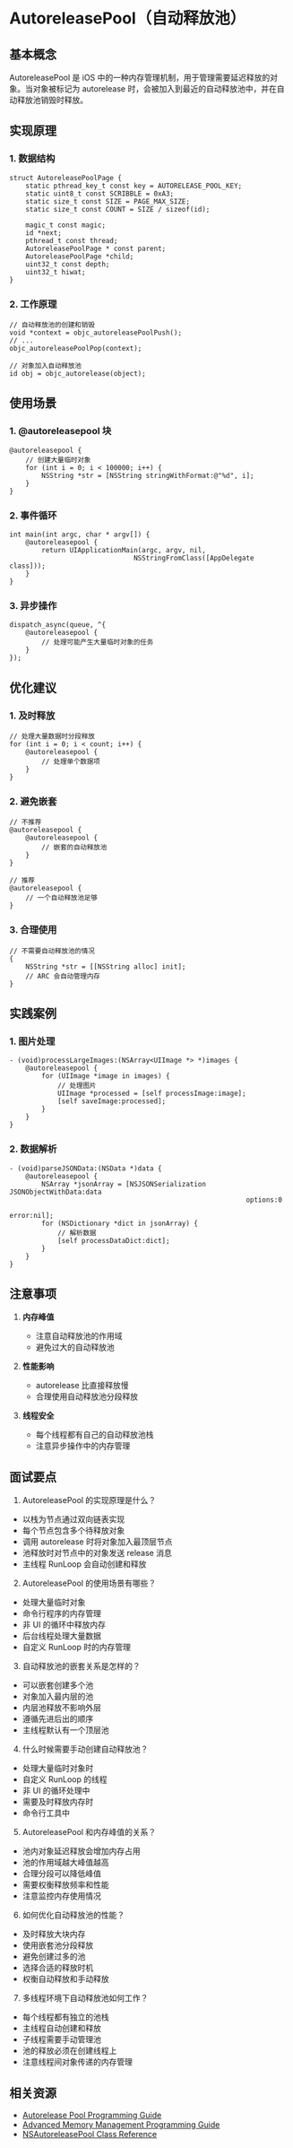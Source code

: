 # AutoreleasePool（自动释放池）

## 基本概念

AutoreleasePool 是 iOS 中的一种内存管理机制，用于管理需要延迟释放的对象。当对象被标记为 autorelease 时，会被加入到最近的自动释放池中，并在自动释放池销毁时释放。

## 实现原理

### 1. 数据结构
```objc
struct AutoreleasePoolPage {
    static pthread_key_t const key = AUTORELEASE_POOL_KEY;
    static uint8_t const SCRIBBLE = 0xA3;
    static size_t const SIZE = PAGE_MAX_SIZE;
    static size_t const COUNT = SIZE / sizeof(id);
    
    magic_t const magic;
    id *next;
    pthread_t const thread;
    AutoreleasePoolPage * const parent;
    AutoreleasePoolPage *child;
    uint32_t const depth;
    uint32_t hiwat;
}
```

### 2. 工作原理
```objc
// 自动释放池的创建和销毁
void *context = objc_autoreleasePoolPush();
// ... 
objc_autoreleasePoolPop(context);

// 对象加入自动释放池
id obj = objc_autorelease(object);
```

## 使用场景

### 1. @autoreleasepool 块
```objc
@autoreleasepool {
    // 创建大量临时对象
    for (int i = 0; i < 100000; i++) {
        NSString *str = [NSString stringWithFormat:@"%d", i];
    }
}
```

### 2. 事件循环
```objc
int main(int argc, char * argv[]) {
    @autoreleasepool {
        return UIApplicationMain(argc, argv, nil, 
                               NSStringFromClass([AppDelegate class]));
    }
}
```

### 3. 异步操作
```objc
dispatch_async(queue, ^{
    @autoreleasepool {
        // 处理可能产生大量临时对象的任务
    }
});
```

## 优化建议

### 1. 及时释放
```objc
// 处理大量数据时分段释放
for (int i = 0; i < count; i++) {
    @autoreleasepool {
        // 处理单个数据项
    }
}
```

### 2. 避免嵌套
```objc
// 不推荐
@autoreleasepool {
    @autoreleasepool {
        // 嵌套的自动释放池
    }
}

// 推荐
@autoreleasepool {
    // 一个自动释放池足够
}
```

### 3. 合理使用
```objc
// 不需要自动释放池的情况
{
    NSString *str = [[NSString alloc] init];
    // ARC 会自动管理内存
}
```

## 实践案例

### 1. 图片处理
```objc
- (void)processLargeImages:(NSArray<UIImage *> *)images {
    @autoreleasepool {
        for (UIImage *image in images) {
            // 处理图片
            UIImage *processed = [self processImage:image];
            [self saveImage:processed];
        }
    }
}
```

### 2. 数据解析
```objc
- (void)parseJSONData:(NSData *)data {
    @autoreleasepool {
        NSArray *jsonArray = [NSJSONSerialization JSONObjectWithData:data 
                                                           options:0 
                                                             error:nil];
        for (NSDictionary *dict in jsonArray) {
            // 解析数据
            [self processDataDict:dict];
        }
    }
}
```

## 注意事项

1. **内存峰值**
   - 注意自动释放池的作用域
   - 避免过大的自动释放池

2. **性能影响**
   - autorelease 比直接释放慢
   - 合理使用自动释放池分段释放

3. **线程安全**
   - 每个线程都有自己的自动释放池栈
   - 注意异步操作中的内存管理

## 面试要点

1. AutoreleasePool 的实现原理是什么？
- 以栈为节点通过双向链表实现
- 每个节点包含多个待释放对象
- 调用 autorelease 时将对象加入最顶层节点
- 池释放时对节点中的对象发送 release 消息
- 主线程 RunLoop 会自动创建和释放

2. AutoreleasePool 的使用场景有哪些？
- 处理大量临时对象
- 命令行程序的内存管理
- 非 UI 的循环中释放内存
- 后台线程处理大量数据
- 自定义 RunLoop 时的内存管理

3. 自动释放池的嵌套关系是怎样的？
- 可以嵌套创建多个池
- 对象加入最内层的池
- 内层池释放不影响外层
- 遵循先进后出的顺序
- 主线程默认有一个顶层池

4. 什么时候需要手动创建自动释放池？
- 处理大量临时对象时
- 自定义 RunLoop 的线程
- 非 UI 的循环处理中
- 需要及时释放内存时
- 命令行工具中

5. AutoreleasePool 和内存峰值的关系？
- 池内对象延迟释放会增加内存占用
- 池的作用域越大峰值越高
- 合理分段可以降低峰值
- 需要权衡释放频率和性能
- 注意监控内存使用情况

6. 如何优化自动释放池的性能？
- 及时释放大块内存
- 使用嵌套池分段释放
- 避免创建过多的池
- 选择合适的释放时机
- 权衡自动释放和手动释放

7. 多线程环境下自动释放池如何工作？
- 每个线程都有独立的池栈
- 主线程自动创建和释放
- 子线程需要手动管理池
- 池的释放必须在创建线程上
- 注意线程间对象传递的内存管理

## 相关资源

- [Autorelease Pool Programming Guide](https://developer.apple.com/library/archive/documentation/Cocoa/Conceptual/MemoryMgmt/Articles/mmAutoreleasePools.html)
- [Advanced Memory Management Programming Guide](https://developer.apple.com/library/archive/documentation/Cocoa/Conceptual/MemoryMgmt/Articles/MemoryMgmt.html)
- [NSAutoreleasePool Class Reference](https://developer.apple.com/documentation/foundation/nsautoreleasepool) 